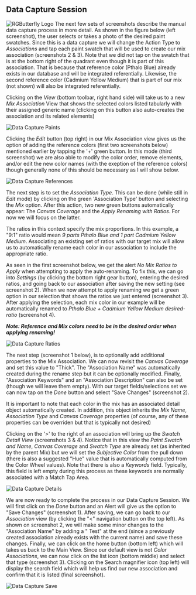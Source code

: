 ## Data Capture Session

![RGButterfly Logo](../images/RGButterfly_Logo.png) The next few sets of screenshots describe the manual data capture process in more detail. As shown in the figure below (left screenshot), the user selects or takes a photo of the desired paint swatches. Since this is a data capture we will change the Action Type to _Associations_ and tap each paint swatch that will be used to create our mix association (screenshots 2 & 3). Note that we did not tap on the swatch that is at the bottom right of the quadrant even though it is part of this association. That is because that reference color (Pthalo Blue) already exists in our database and will be integrated referentially. Likewise, the second reference color (Cadmium Yellow Medium) that is part of our mix (not shown) will also be integrated referentially.

Clicking on the _View_ (bottom toolbar, right hand side) will take us to a new _Mix Association_ View that shows the selected colors listed tabularly with their assigned generic name (clicking on this button also auto-creates the association and its related elements)

![Data Capture Paints](../images/DataCapture_Paints.jpg)

Clicking the _Edit_ button (top right) in our Mix Association view gives us the option of adding the reference colors (first two screenshots below) mentioned earlier by tapping the '+' green button. In this mode (third screenshot) we are also able to modify the color order, remove elements, and/or edit the new color names (with the exeption of the reference colors) though generally none of this should be necessary as I will show below.

![Data Capture References](../images/DataCapture_References.jpg)

The next step is to set the _Association Type_. This can be done (while still in _Edit_ mode) by clicking on the green 'Association Type' button and selecting the _Mix_ option. After this action, two new green buttons automatically appear: The _Canvas Coverage_ and the _Apply Renaming with Ratios_. For now we will focus on the latter.

The ratios in this context specify the mix proportions. In this example, a "9:1" ratio would mean _9 parts Pthalo Blue and 1 part Cadmium Yellow Medium_. Associating an existing set of ratios with our target mix will allow us to automatically rename  each color in our association to include the appropriate ratio.

As seen in the first screenshot below, we get the alert _No Mix Ratios to Apply_ when attempting to apply the auto-renaming. To fix this, we can go into _Settings_ (by clicking the bottom right gear button), entering the desired ratios, and going back to our association after saving the new setting (see screenshot 2). When we now attempt to apply renaming we get a green option in our selection that shows the ratios we just entered (screenshot 3). After applying the selection, each mix color in our example will be automatically renamed to _Pthalo Blue + Cadmium Yellow Medium desired-ratio_ (screenshot 4).

___Note: Reference and Mix colors need to be in the desired order when applying renaming!___

![Data Capture Ratios](../images/DataCapture_Ratios.jpg)

The next step (screenshot 1 below), is to optionally add additional properties to the Mix Association. We can now revisit the _Canvas Coverage_ and set this value to "Thick". The "Association Name" was automatically created during the rename step but it can be optionally modified. Finally, "Association Keywords" and an "Association Description" can also be set (though we will leave them empty). With our target fields/selections set we can now tap on the _Done_ button and select "Save Changes" (screenshot 2).

It is important to note that each color in the mix has an associated detail object automatically created. In addition, this object inherits the _Mix Name_, _Association Type_ and _Canvas Coverage_ properties (of course, any of these properties can be overriden but that is typically not desired)

Clicking on the '>' to the right of an association will bring up the _Swatch Detail View_ (screenshots 3 & 4). Notice that in this view the _Paint Swatch and Name_, _Canvas Coverage_ and _Swatch Type_ are already set (as inherited by the parent Mix) but we will set the _Subjective Color_ from the pull down (there is also a suggested "Hue" value that is automatically computed from the Color Wheel values). Note that there is also a _Keywords_ field. Typically, this field is left empty during this process as these keywords are normally associated with a Match Tap Area. 

![Data Capture Details](../images/DataCapture_Details.jpg)

We are now ready to complete the process in our Data Capture Session. We will first click on the _Done_ button and an Alert will give us the option to "Save Changes" (screenshot 1). After saving, we can go back to our _Association_ view (by clicking the "<" navigation button on the top left). As shown on screenshot 2, we will make some minor changes to the "Association Name" by adding a " Test" at the end (since a previously created association already exists with the current name) and save these changes. Finally, we can click on the home button (bottom left) which will takes us back to the Main View. Since our default view is not _Color Associations_, we can now click on the list icon (bottom middle) and select that type (screenshot 3). Clicking on the Search magnifier icon (top left) will display the search field which will help us find our new association and confirm that it is listed (final screenshot). 

![Data Capture Save](../images/DataCapture_Save.jpg)
